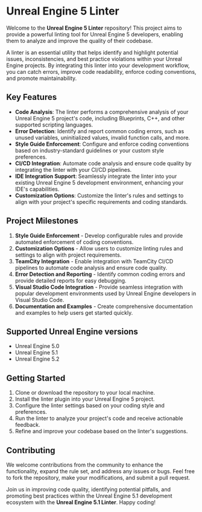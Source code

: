 # Unreal Engine 5 Linter

Welcome to the **Unreal Engine 5 Linter** repository! This project aims to provide a powerful linting tool for Unreal Engine 5 developers, enabling them to analyze and improve the quality of their codebase.

A linter is an essential utility that helps identify and highlight potential issues, inconsistencies, and best practice violations within your Unreal Engine projects. By integrating this linter into your development workflow, you can catch errors, improve code readability, enforce coding conventions, and promote maintainability.

## Key Features

- **Code Analysis**: The linter performs a comprehensive analysis of your Unreal Engine 5 project's code, including Blueprints, C++, and other supported scripting languages.
- **Error Detection**: Identify and report common coding errors, such as unused variables, uninitialized values, invalid function calls, and more.
- **Style Guide Enforcement**: Configure and enforce coding conventions based on industry-standard guidelines or your custom style preferences.
- **CI/CD Integration**: Automate code analysis and ensure code quality by integrating the linter with your CI/CD pipelines.
- **IDE Integration Support**: Seamlessly integrate the linter into your existing Unreal Engine 5 development environment, enhancing your IDE's capabilities.
- **Customization Options**: Customize the linter's rules and settings to align with your project's specific requirements and coding standards.

## Project Milestones

1. **Style Guide Enforcement** - Develop configurable rules and provide automated enforcement of coding conventions.
2. **Customization Options** - Allow users to customize linting rules and settings to align with project requirements.
3. **TeamCity Integration** - Enable integration with TeamCity CI/CD pipelines to automate code analysis and ensure code quality.
4. **Error Detection and Reporting** - Identify common coding errors and provide detailed reports for easy debugging.
5. **Visual Studio Code Integration** - Provide seamless integration with popular development environments used by Unreal Engine developers in Visual Studio Code.
6. **Documentation and Examples** - Create comprehensive documentation and examples to help users get started quickly.

## Supported Unreal Engine versions

- Unreal Engine 5.0
- Unreal Engine 5.1
- Unreal Engine 5.2

## Getting Started

1. Clone or download the repository to your local machine.
2. Install the linter plugin into your Unreal Engine 5 project.
3. Configure the linter settings based on your coding style and preferences.
4. Run the linter to analyze your project's code and receive actionable feedback.
5. Refine and improve your codebase based on the linter's suggestions.

## Contributing

We welcome contributions from the community to enhance the functionality, expand the rule set, and address any issues or bugs. Feel free to fork the repository, make your modifications, and submit a pull request.

Join us in improving code quality, identifying potential pitfalls, and promoting best practices within the Unreal Engine 5.1 development ecosystem with the **Unreal Engine 5.1 Linter**. Happy coding!

